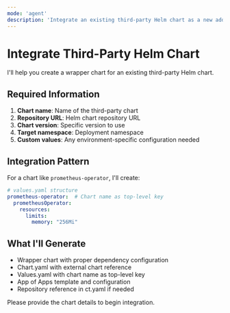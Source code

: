 ```yaml
---
mode: 'agent'
description: 'Integrate an existing third-party Helm chart as a new add-on'
---
```


# Integrate Third-Party Helm Chart

I'll help you create a wrapper chart for an existing third-party Helm chart.

## Required Information

1. **Chart name**: Name of the third-party chart
2. **Repository URL**: Helm chart repository URL
3. **Chart version**: Specific version to use
4. **Target namespace**: Deployment namespace
5. **Custom values**: Any environment-specific configuration needed

## Integration Pattern

For a chart like `prometheus-operator`, I'll create:

```yaml
# values.yaml structure
prometheus-operator:  # Chart name as top-level key
  prometheusOperator:
    resources:
      limits:
        memory: "256Mi"
```

## What I'll Generate

- Wrapper chart with proper dependency configuration
- Chart.yaml with external chart reference
- Values.yaml with chart name as top-level key
- App of Apps template and configuration
- Repository reference in ct.yaml if needed

Please provide the chart details to begin integration.

